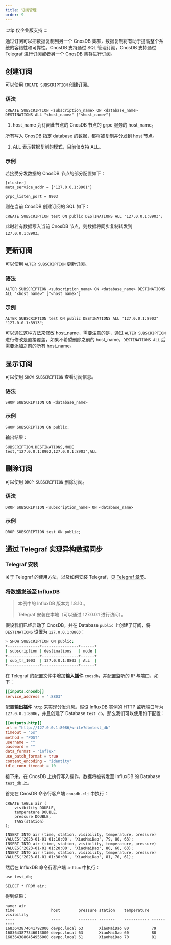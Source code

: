 ```yaml
---
title: 订阅管理
order: 9
---
```


:::tip
仅企业版支持
:::

通过订阅可以把数据复制到另一个 CnosDB 集群，数据复制将有助于提高整个系统的容错性和可靠性。CnosDB 支持通过 SQL 管理订阅，CnosDB 支持通过 Telegraf 进行订阅或者另一个 CnosDB 集群进行订阅。

## 创建订阅

可以使用 `CREATE SUBSCRIPTION` 创建订阅。

### 语法

```
CREATE SUBSCRIPTION <subscription_name> ON <database_name> DESTINATIONS ALL "<host_name>" ["<host_name>"]
```

1. host_name 为订阅此节点的 CnosDB 节点的 grpc 服务的 host_name。

所有写入 CnosDB 指定 database 的数据，都将被复制并分发到 host 节点。

1. ALL 表示数据复制的模式，目前仅支持 ALL。

### 示例

若接受分发数据的 CnosDB 节点的部分配置如下：

```
[cluster]
meta_service_addr = ["127.0.0.1:8901"]

grpc_listen_port = 8903
```

则在当前 CnosDB 创建订阅的 SQL 如下：

```
CREATE SUBSCRIPTION test ON public DESTINATIONS ALL "127.0.0.1:8903";
```

此时若有数据写入当前 CnosDB 节点，则数据将同步复制转发到`127.0.0.1:8903`。

## 更新订阅

可以使用 `ALTER SUBSCRIPTION` 更新订阅。

### 语法

```
ALTER SUBSCRIPTION <subscription_name> ON <database_name> DESTINATIONS ALL "<host_name>" ["<host_name>"]
```

### 示例

```
ALTER SUBSCRIPTION test ON public DESTINATIONS ALL "127.0.0.1:8903" "127.0.0.1:8913";
```

可以通过这种方法来修改 host_name，需要注意的是，通过 `ALTER SUBSCRIPTION` 进行修改是直接覆盖，如果不希望删除之前的 host_name，`DESTINATIONS ALL` 后需要添加之前的所有 host_name。

## 显示订阅

可以使用 `SHOW SUBSCRIPTION` 查看订阅信息。

### 语法

```
SHOW SUBSCRIPTION ON <database_name>
```

### 示例

```
SHOW SUBSCRIPTION ON public;
```

输出结果：

```
SUBSCRIPTION,DESTINATIONS,MODE
test,"127.0.0.1:8902,127.0.0.1:8903",ALL
```

## 删除订阅

可以使用 `DROP SUBSCRIPTION` 删除订阅。

### 语法

```
DROP SUBSCRIPTION <subscription_name> ON <database_name>
```

### 示例

```
DROP SUBSCRIPTION test ON public;
```

## 通过 Telegraf 实现异构数据同步

### Telegraf 安装

关于 Telegraf 的使用方法，以及如何安装 Telegraf，见 [Telegraf 章节](/eco-integration/telegraf#cnos-telegraf)。

### 将数据发送至 InfluxDB

> 本例中的 InfluxDB 版本为 1.8.10 。
>
> Telegraf 安装在本地（可以通过 127.0.0.1 进行访问）。

假设我们已经启动了 CnosDB，并在 Database `public` 上创建了订阅，将 `DESTINATIONS` 设置为 `127.0.0.1:8803`：

```sh
> SHOW SUBSCRIPTION ON public;
+--------------+----------------+------+
| subscription | destinations   | mode |
+--------------+----------------+------+
| sub_tr_1003  | 127.0.0.1:8803 | ALL  |
+--------------+----------------+------+
```

在 Telegraf 的配置文件中增加**输入插件** `cnosdb`，并配置监听的 IP 与端口，如下：

```toml
[[inputs.cnosdb]]
service_address = ":8803"
```

配置**输出插件** `http` 来实现分发消息。假设 InfluxDB 实例的 HTTP 监听端口号为 `127.0.0.1:8086`，并且创建了 Database `test_db`，那么我们可以使用如下配置：

```toml
[[outputs.http]]
url = "http://127.0.0.1:8086/write?db=test_db"
timeout = "5s"
method = "POST"
username = ""
password = ""
data_format = "influx"
use_batch_format = true
content_encoding = "identity"
idle_conn_timeout = 10
```

接下来，在 CnosDB 上执行写入操作，数据将被转发至 InfluxDB 的 Database `test_db` 上。

首先在 CnosDB 命令行客户端 `cnosdb-cli` 中执行：

```
CREATE TABLE air (
    visibility DOUBLE,
    temperature DOUBLE,
    pressure DOUBLE,
    TAGS(station)
);

INSERT INTO air (time, station, visibility, temperature, pressure) VALUES('2023-01-01 01:10:00', 'XiaoMaiDao', 79, 80, 63);
INSERT INTO air (time, station, visibility, temperature, pressure) VALUES('2023-01-01 01:20:00', 'XiaoMaiDao', 80, 60, 63);
INSERT INTO air (time, station, visibility, temperature, pressure) VALUES('2023-01-01 01:30:00', 'XiaoMaiDao', 81, 70, 61);
```

然后在 InfluxDB 命令行客户端 `influx` 中执行：

```
use test_db;

SELECT * FROM air;
```

得到结果：

```
name: air
time                host        pressure station    temperature visibility
----                ----        -------- -------    ----------- ----------
1683643874641792000 devpc.local 63       XiaoMaiDao 80          79
1683643877346013000 devpc.local 63       XiaoMaiDao 60          80
1683643880454956000 devpc.local 61       XiaoMaiDao 70          81
```
